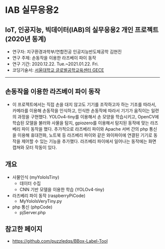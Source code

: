 # IAB 실무응용2
## IoT, 인공지능, 빅데이터(IAB)의 실무응용2 개인 프로젝트 (2020년 동계)<br>
- 연구자: 지구환경과학부/연합전공 인공지능반도체공학 김현진<br>
- 연구 주제: 손동작을 이용한 라즈베이 파이 동작<br>
- 연구 기간: 2020.12.22. Tue.~2021.01.22. Fri.<br>
- 코딩기술서: [서울대학교 글로벌공학교육센터 GECE](http://gece.snu.ac.kr/gecexe/index.php?mid=gece_lms&category=51919&document_srl=57165)

----------

## 손동작을 이용한 라즈베이 파이 동작
- 이 프로젝트에서는 직접 손을 대지 않고도 기기를 조작하고자 하는 기조를 따라서, 카메라를 이용해 손동작을 인식하고, 인식한 손동작에 따라서 기기가 움직이는 일련의 과정을 구현했다. YOLOv4-tiny를 이용해서 손 모양을 학습시키고, OpenCV에 학습된 모델을 불러와 사물을 탐지, gpiozero를 이용해서 탐지된 동작에 맞는 라즈베리 파이 동작을 했다. 추가적으로 라즈베리 파이와 Apache 서버 간의 php 통신을 이용해 휴대전화, 노트북 등 라즈베리 파이와 같은 와이파이에 연결된 기기로 동작을 제어할 수 있는 기능을 추가했다. 라즈베리 파이에서 일어나는 동작에는 화면 캡쳐와 모터 작동이 있다.

## 개요
- 사물인식 (myYoloIsTiny)
  - 데이터 수집
  - CNN 기반 모델을 이용한 학습 (YOLOv4-tiny)
- 라즈베리 파이 동작 (raspberryPiCode)
  - MyYoloIsVeryTiny.py
- php 통신 (phpCode)
  - pjServer.php

## 참고한 페이지
- https://github.com/puzzledqs/BBox-Label-Tool 
